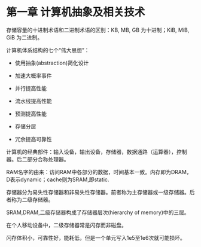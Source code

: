 # 第一章 计算机抽象及相关技术

存储容量的十进制术语和二进制术语的区别：KB, MB, GB 为十进制；KiB, MiB, GiB 为二进制。



计算机体系结构的七个“伟大思想”：

- 使用抽象(abstraction)简化设计

- 加速大概率事件

- 并行提高性能

- 流水线提高性能

- 预测提高性能

- 存储分层

- 冗余提高可靠性



计算机的经典部件：输入设备，输出设备，存储器，数据通路（运算器），控制器。后二部分合称处理器。



RAM名字的由来：访问RAM中各部分的数据，时间基本一致。内存即为DRAM，D表示dynamic；cache则为SRAM,即static.



存储器分为易失性存储器和非易失性存储器。前者称为主存储器或一级存储器。后者称为二级存储器。



SRAM,DRAM,二级存储器构成了存储器层次(hierarchy of memory)中的三层。



在个人移动设备中，二级存储器常是闪存而非磁盘。



闪存体积小，可靠性好，能耗低，但是一个单元写入1e5至1e6次就可能损坏。
